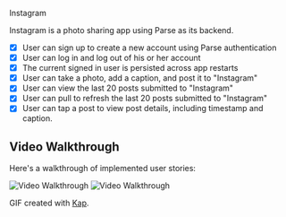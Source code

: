 Instagram

Instagram is a photo sharing app using Parse as its backend.

- [X] User can sign up to create a new account using Parse authentication
- [X] User can log in and log out of his or her account
- [X] The current signed in user is persisted across app restarts
- [X] User can take a photo, add a caption, and post it to "Instagram"
- [X] User can view the last 20 posts submitted to "Instagram"
- [X] User can pull to refresh the last 20 posts submitted to "Instagram"
- [X] User can tap a post to view post details, including timestamp and caption.

## Video Walkthrough

Here's a walkthrough of implemented user stories:

<img src='https://i.imgur.com/gZalRVq.gif' title='Video Walkthrough' width='' alt='Video Walkthrough' />
<img src='https://i.imgur.com/yaE66nc.gif' title='Video Walkthrough' width='' alt='Video Walkthrough' />

GIF created with [Kap](https://getkap.co/).
